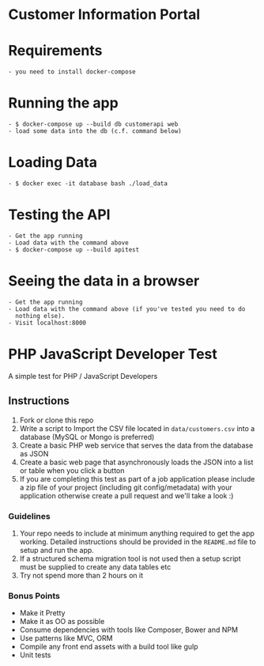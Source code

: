 # Customer Information Portal

# Requirements
    - you need to install docker-compose

# Running the app
    - $ docker-compose up --build db customerapi web
    - load some data into the db (c.f. command below)

# Loading Data
    - $ docker exec -it database bash ./load_data

# Testing the API
    - Get the app running
    - Load data with the command above
    - $ docker-compose up --build apitest

# Seeing the data in a browser
    - Get the app running
    - Load data with the command above (if you've tested you need to do
      nothing else).
    - Visit localhost:8000



# PHP JavaScript Developer Test

A simple test for PHP / JavaScript Developers

## Instructions

1. Fork or clone this repo
2. Write a script to Import the CSV file located in `data/customers.csv` into a database (MySQL or Mongo is preferred)
3. Create a basic PHP web service that serves the data from the database as JSON
4. Create a basic web page that asynchronously loads the JSON into a list or table when you click a button
5. If you are completing this test as part of a job application please include a zip file of your project (including git config/metadata) with your application otherwise create a pull request and we'll take a look :)

### Guidelines

1. Your repo needs to include at minimum anything required to get the app working.  Detailed instructions should be provided in the `README.md` file to setup and run the app.
2. If a structured schema migration tool is not used then a setup script must be supplied to create any data tables etc
3. Try not spend more than 2 hours on it

### Bonus Points

* Make it Pretty
* Make it as OO as possible
* Consume dependencies with tools like Composer, Bower and NPM
* Use patterns like MVC, ORM
* Compile any front end assets with a build tool like gulp
* Unit tests
